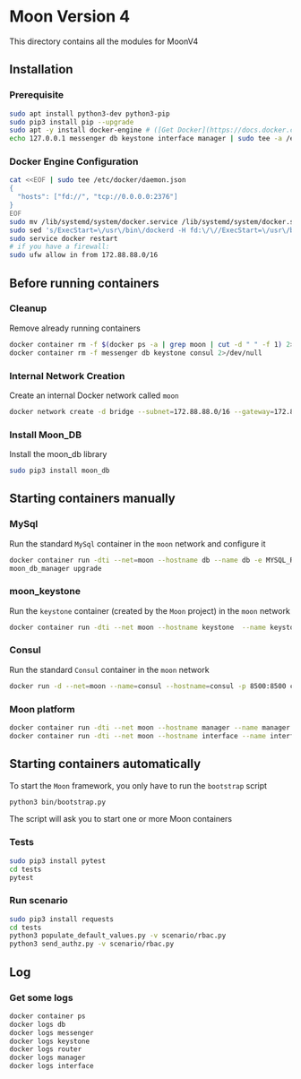 # Moon Version 4

This directory contains all the modules for MoonV4


## Installation
### Prerequisite
```bash
sudo apt install python3-dev python3-pip
sudo pip3 install pip --upgrade
sudo apt -y install docker-engine # ([Get Docker](https://docs.docker.com/engine/installation/))
echo 127.0.0.1 messenger db keystone interface manager | sudo tee -a /etc/hosts
```


### Docker Engine Configuration
```bash
cat <<EOF | sudo tee /etc/docker/daemon.json
{
  "hosts": ["fd://", "tcp://0.0.0.0:2376"]
}
EOF
sudo mv /lib/systemd/system/docker.service /lib/systemd/system/docker.service.bak
sudo sed 's/ExecStart=\/usr\/bin\/dockerd -H fd:\/\//ExecStart=\/usr\/bin\/dockerd/' /lib/systemd/system/docker.service.bak | sudo tee /lib/systemd/system/docker.service
sudo service docker restart
# if you have a firewall:
sudo ufw allow in from 172.88.88.0/16
```

## Before running containers
### Cleanup
Remove already running containers
```bash
docker container rm -f $(docker ps -a | grep moon | cut -d " " -f 1) 2>/dev/null
docker container rm -f messenger db keystone consul 2>/dev/null
```


### Internal Network Creation
Create an internal Docker network called `moon`
```bash
docker network create -d bridge --subnet=172.88.88.0/16 --gateway=172.88.88.1 moon
```

### Install Moon_DB
Install the moon_db library
```bash
sudo pip3 install moon_db
```

## Starting containers manually

### MySql
Run the standard `MySql` container in the `moon` network and configure it
```bash
docker container run -dti --net=moon --hostname db --name db -e MYSQL_ROOT_PASSWORD=p4sswOrd1 -e MYSQL_DATABASE=moon -e MYSQL_USER=moon -e MYSQL_PASSWORD=p4sswOrd1 -p 3306:3306 mysql:latest
moon_db_manager upgrade
```

### moon_keystone
Run the `keystone` container (created by the `Moon` project) in the `moon` network
```bash
docker container run -dti --net moon --hostname keystone  --name keystone  -e DB_HOST=db -e DB_PASSWORD_ROOT=p4sswOrd1 -p 35357:35357 -p 5000:5000 wukongsun/moon_keystone:ocata
```

### Consul
Run the standard `Consul` container in the `moon` network
```bash
docker run -d --net=moon --name=consul --hostname=consul -p 8500:8500 consul
```

### Moon platform

```bash
docker container run -dti --net moon --hostname manager --name manager wukongsun/moon_manager:v4.1
docker container run -dti --net moon --hostname interface --name interface wukongsun/moon_interface:v4.1
```

## Starting containers automatically

To start the `Moon` framework, you only have to run the `bootstrap` script
```bash
python3 bin/bootstrap.py
```
The script will ask you to start one or more Moon containers

### Tests
```bash
sudo pip3 install pytest
cd tests
pytest
```

### Run scenario
```bash
sudo pip3 install requests
cd tests 
python3 populate_default_values.py -v scenario/rbac.py
python3 send_authz.py -v scenario/rbac.py
```



## Log
### Get some logs
```bash
docker container ps
docker logs db
docker logs messenger
docker logs keystone
docker logs router
docker logs manager
docker logs interface
```
